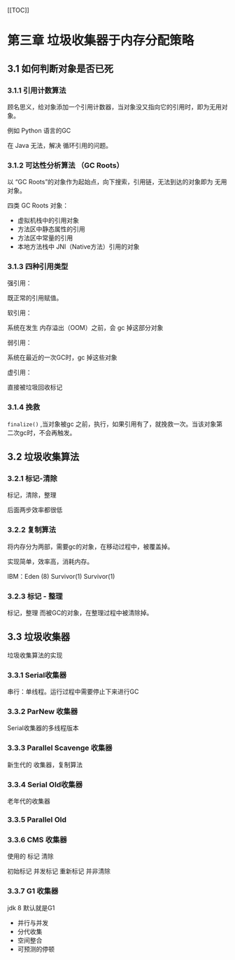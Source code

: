 [[TOC]]

# 第三章 垃圾收集器于内存分配策略

## 3.1 如何判断对象是否已死

### 3.1.1 引用计数算法

顾名思义，给对象添加一个引用计数器，当对象没又指向它的引用时，即为无用对象。

例如 Python 语言的GC

在 Java 无法，解决 循环引用的问题。

### 3.1.2 可达性分析算法 （GC Roots）

以 “GC Roots”的对象作为起始点，向下搜索，引用链，无法到达的对象即为 无用对象。

四类 GC Roots 对象：

+ 虚拟机栈中的引用对象
+ 方法区中静态属性的引用
+ 方法区中常量的引用
+ 本地方法栈中 JNI（Native方法）引用的对象

### 3.1.3 四种引用类型

强引用：

既正常的引用赋值。

软引用：

系统在发生 内存溢出（OOM）之前，会 gc 掉这部分对象

弱引用：

系统在最近的一次GC时，gc 掉这些对象

虚引用：

直接被垃圾回收标记

### 3.1.4 挽救

`finalize()` ,当对象被gc 之前，执行，如果引用有了，就挽救一次。当该对象第二次gc时，不会再触发。

## 3.2 垃圾收集算法

### 3.2.1 标记-清除

标记，清除，整理

后面两步效率都很低

### 3.2.2 复制算法

将内存分为两部，需要gc的对象，在移动过程中，被覆盖掉。

实现简单，效率高，消耗内存。

IBM：Eden (8) Survivor(1) Survivor(1)

### 3.2.3 标记 - 整理

标记，整理  而被GC的对象，在整理过程中被清除掉。

## 3.3 垃圾收集器

垃圾收集算法的实现

### 3.3.1 Serial收集器

串行：单线程。运行过程中需要停止下来进行GC

### 3.3.2 ParNew 收集器

Serial收集器的多线程版本

### 3.3.3 Parallel Scavenge 收集器

新生代的 收集器，复制算法

### 3.3.4 Serial Old收集器

老年代的收集器

### 3.3.5 Parallel  Old

### 3.3.6 CMS 收集器

使用的 标记 清除

初始标记 并发标记 重新标记 并非清除

### 3.3.7 G1 收集器

jdk 8 默认就是G1

+ 并行与并发
+ 分代收集
+ 空间整合
+ 可预测的停顿

### 

### 


